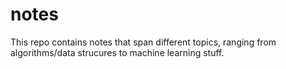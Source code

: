 # notes
This repo contains notes that span different topics, ranging from algorithms/data strucures to machine learning stuff.
